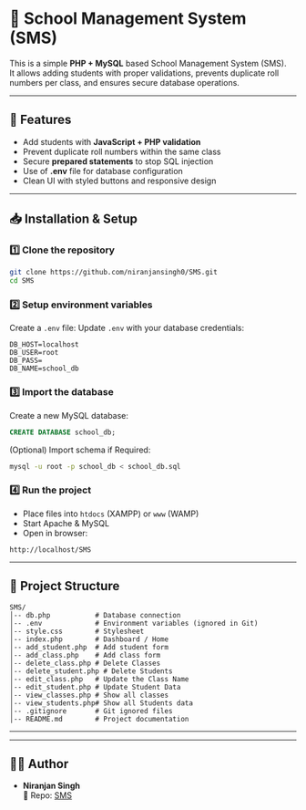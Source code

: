# 🏫 School Management System (SMS)

This is a simple **PHP + MySQL** based School Management System (SMS).  
It allows adding students with proper validations, prevents duplicate roll numbers per class, and ensures secure database operations.

---

## 🚀 Features

- Add students with **JavaScript + PHP validation**
- Prevent duplicate roll numbers within the same class
- Secure **prepared statements** to stop SQL injection
- Use of **.env** file for database configuration
- Clean UI with styled buttons and responsive design

---

## 📥 Installation & Setup

### 1️⃣ Clone the repository
```bash
git clone https://github.com/niranjansingh0/SMS.git
cd SMS
```

### 2️⃣ Setup environment variables
Create a `.env` file:
Update `.env` with your database credentials:
```env
DB_HOST=localhost
DB_USER=root
DB_PASS=
DB_NAME=school_db
```

### 3️⃣ Import the database
Create a new MySQL database:
```sql
CREATE DATABASE school_db;
```

(Optional) Import schema if Required:
```bash
mysql -u root -p school_db < school_db.sql
```

### 4️⃣ Run the project
- Place files into `htdocs` (XAMPP) or `www` (WAMP)  
- Start Apache & MySQL  
- Open in browser:
```
http://localhost/SMS
```

---

## 📂 Project Structure
```
SMS/
│-- db.php           # Database connection 
│-- .env             # Environment variables (ignored in Git)
│-- style.css        # Stylesheet
│-- index.php        # Dashboard / Home
│-- add_student.php  # Add student form
│-- add_class.php    # Add class form 
│-- delete_class.php # Delete Classes
│-- delete_student.php # Delete Students
│-- edit_class.php   # Update the Class Name
│-- edit_student.php # Update Student Data
│-- view_classes.php # Show all classes
│-- view_students.php# Show all Students data
│-- .gitignore       # Git ignored files
│-- README.md        # Project documentation
```

---
 
---

## 👨‍💻 Author

- **Niranjan Singh**  
📌 Repo: [SMS](https://github.com/niranjansingh0/SMS)
